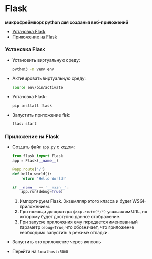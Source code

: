 # Flask
**микрофреймворк python для создания веб-приложений**

+ [Установка Flask](#installing)
+ [Приложение на Flask](#app)


### <a name="installing"></a> Установка Flask
+ Установить виртуальную среду: 
    ```bash
    python3 -m venv env
    ```
+ Активировать виртуальную среду:
    ```bash
    source env/bin/activate
    ```
+ Установка Flask:
    ```
    pip insltall flask
    ```
+ Запустить приложение flsk:
    ```bash
    flask start
    ```

### <a name="app"> </a> Приложение на Flask 
+ Создать файл `app.py` с кодом:
    ```python
    from flask import Flask
    app = Flask(__name__)

    @app.route('/')
    def hello_world():
        return 'Hello World!'

    if __name__ == '__main__':
        app.run(debug=True)
    ```
    1. Импортируем Flask. Экземлпяр этого класса и будет WSGI-приложением.
    2. При помощи декоратора `@app.route("/")` указываем URL, по которому будет доступно данное отображение.
    3. При запуске приложения ему передается именованный параметр `debug=True`, что обозначает, что приложение необходимо запустить в режиме отладки.

+ Запустить это приложение через консоль
+ Перейти на `localhost:5000`